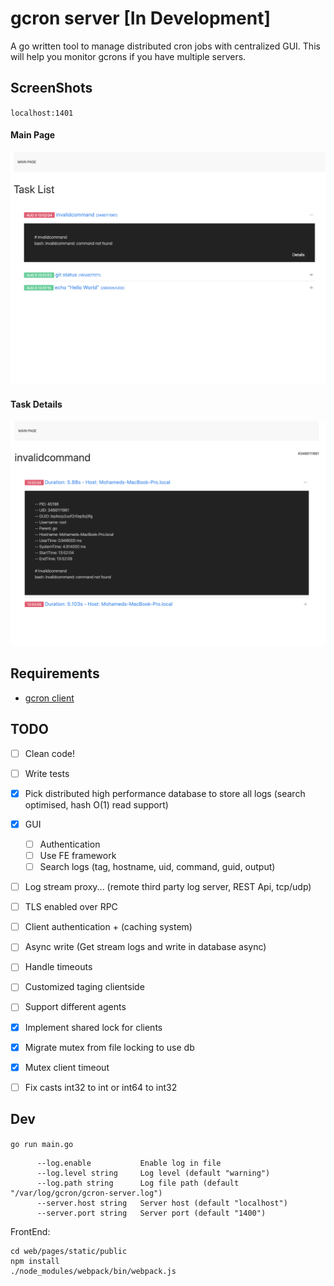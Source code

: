 # gcron server [In Development]
A go written tool to manage distributed cron jobs with centralized GUI. This will help you monitor gcrons if you have multiple servers.

## ScreenShots
`localhost:1401`  
#### Main Page
![Main Page](./.github/MainPage.png)
#### Task Details
![Task Page](./.github/CommandPage.png)

## Requirements 
 - [gcron client](https://github.com/mbrostami/gcron)


## TODO
- [ ] Clean code!
- [ ] Write tests
- [x] Pick distributed high performance database to store all logs (search optimised, hash O(1) read support)
- [x] GUI
  - [ ] Authentication
  - [ ] Use FE framework
  - [ ] Search logs (tag, hostname, uid, command, guid, output)
- [ ] Log stream proxy... (remote third party log server, REST Api, tcp/udp)
- [ ] TLS enabled over RPC
- [ ] Client authentication + (caching system)
- [ ] Async write (Get stream logs and write in database async)
- [ ] Handle timeouts
- [ ] Customized taging clientside
- [ ] Support different agents
- [x] Implement shared lock for clients
- [x] Migrate mutex from file locking to use db
- [x] Mutex client timeout
- [ ] Fix casts int32 to int or int64 to int32


## Dev
`go run main.go`
```
      --log.enable           Enable log in file
      --log.level string     Log level (default "warning")
      --log.path string      Log file path (default "/var/log/gcron/gcron-server.log")
      --server.host string   Server host (default "localhost")
      --server.port string   Server port (default "1400")
```  

FrontEnd:   
```
cd web/pages/static/public
npm install
./node_modules/webpack/bin/webpack.js
```

